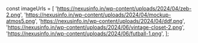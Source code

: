 const imageUrls = [
    'https://nexusinfo.in/wp-content/uploads/2024/04/zeb-2.png',
    'https://nexusinfo.in/wp-content/uploads/2024/04/mockup-atmos5.png',
    'https://nexusinfo.in/wp-content/uploads/2024/04/ddf.png',
    'https://nexusinfo.in/wp-content/uploads/2024/06/vintage-closet-2.png',
    'https://nexusinfo.in/wp-content/uploads/2024/06/futball-1.png',
  ];